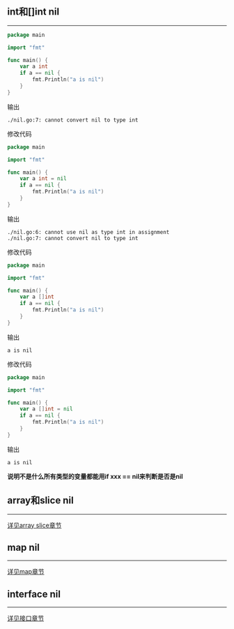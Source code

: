 ## **int和[]int nil**

---

```go linenums="1"
package main

import "fmt"

func main() {
	var a int
	if a == nil {
		fmt.Println("a is nil")
	}
}
```

输出

```text
./nil.go:7: cannot convert nil to type int
```

修改代码

```go linenums="1"
package main

import "fmt"

func main() {
	var a int = nil
	if a == nil {
		fmt.Println("a is nil")
	}
}
```

输出

```text
./nil.go:6: cannot use nil as type int in assignment
./nil.go:7: cannot convert nil to type int
```

修改代码

```go linenums="1"
package main

import "fmt"

func main() {
	var a []int
	if a == nil {
		fmt.Println("a is nil")
	}
}
```

输出

```text
a is nil
```

修改代码

```go linenums="1"
package main

import "fmt"

func main() {
	var a []int = nil
	if a == nil {
		fmt.Println("a is nil")
	}
}
```

输出

```text
a is nil
```

**说明不是什么所有类型的变量都能用if xxx == nil来判断是否是nil**

## **array和slice nil**

---

[详见array slice章节](/datatype/arr_sli_nil/)

## **map nil**

---

[详见map章节](/datatype/map_nil/)

## **interface nil**

---

[详见接口章节](/method/interface_nil/)

